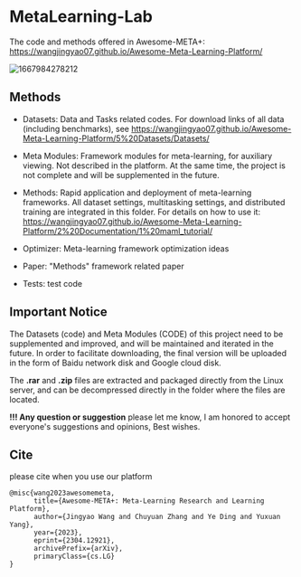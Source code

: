 # MetaLearning-Lab
The code and methods offered in Awesome-META+: https://wangjingyao07.github.io/Awesome-Meta-Learning-Platform/


![1667984278212](https://user-images.githubusercontent.com/45681444/200785407-95b20eea-281f-4801-a3bd-483e9c87fc0d.png)


## Methods

* Datasets: Data and Tasks related codes. For download links of all data (including benchmarks), see https://wangjingyao07.github.io/Awesome-Meta-Learning-Platform/5%20Datasets/Datasets/

* Meta Modules: Framework modules for meta-learning, for auxiliary viewing. Not described in the platform. At the same time, the project is not complete and will be supplemented in the future.

* Methods: Rapid application and deployment of meta-learning frameworks. All dataset settings, multitasking settings, and distributed training are integrated in this folder. For details on how to use it: https://wangjingyao07.github.io/Awesome-Meta-Learning-Platform/2%20Documentation/1%20maml_tutorial/

* Optimizer: Meta-learning framework optimization ideas

* Paper: "Methods" framework related paper

* Tests: test code


## Important Notice

The Datasets (code) and Meta Modules (CODE) of this project need to be supplemented and improved, and will be maintained and iterated in the future. In order to facilitate downloading, the final version will be uploaded in the form of Baidu network disk and Google cloud disk.

The **.rar** and **.zip** files are extracted and packaged directly from the Linux server, and can be decompressed directly in the folder where the files are located.

**!!! Any question or suggestion** please let me know, I am honored to accept everyone's suggestions and opinions, Best wishes.

## Cite
please cite when you use our platform
```
@misc{wang2023awesomemeta,
      title={Awesome-META+: Meta-Learning Research and Learning Platform}, 
      author={Jingyao Wang and Chuyuan Zhang and Ye Ding and Yuxuan Yang},
      year={2023},
      eprint={2304.12921},
      archivePrefix={arXiv},
      primaryClass={cs.LG}
}
```
